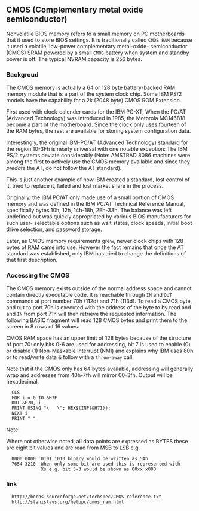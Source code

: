 CMOS (Complementary metal oxide semiconductor)
----------------------------------------------------

  Nonvolatile BIOS memory refers to a small memory on PC motherboards that
  it used to store BIOS settings. It is traditionally called `CMOS RAM`
  because it used a volatile, low-power complementary metal-oxide-
  semiconductor (CMOS) SRAM powered by a small `CMOS` battery when system
  and standby power is off. The typical NVRAM capacity is 256 bytes.

### Backgroud

  The CMOS memory is actually a 64 or 128 byte battery-backed RAM memory
  module that is a part of the system clock chip. Some IBM PS/2 models
  have the capability for a 2k (2048 byte) CMOS ROM Extension.

  First used with clock-calender cards for the IBM PC-XT, When the PC/AT
  (Advanced Technology) was introduced in 1985, the Motorola MC146818
  become a part of the motherboard. Since the clock only uses fourteen of
  the RAM bytes, the rest are available for storing system configuration
  data.

  Interestingly, the original IBM-PC/AT (Advanced Technology) standard for
  the region 10-3Fh is nearly universal with one notable exception: The 
  IBM PS/2 systems deviate considerably (Note: AMSTRAD 8086 machines were
  among the first to actively use the CMOS memory available and since they
  *predate* the AT, do not follow the AT standard).

  This is just another example of how IBM created a standard, lost control
  of it, tried to replace it, failed and lost market share in the process.

  Originally, the IBM PC/AT only made use of a small portion of CMOS memory
  and was defined in the IBM PC/AT Technical Reference Manual, specifically
  bytes 10h, 12h, 14h-18h, 2Eh-33h. The balance was left undefined but was
  quickly appropriated by various BIOS manufacturers for such user-
  selectable options such as wait states, clock speeds, initial boot drive
  selection, and password storage.

  Later, as CMOS memory requirements grew, newer clock chips with 128 bytes
  of RAM came into use. However the fact remains that once the AT standard
  was established, only IBM has tried to change the definitions of that
  first description.

### Accessing the CMOS

  The CMOS memory exists outside of the normal address space and cannot
  contain directly executable code. It is reachable through `IN` and `OUT`
  commands at port number 70h (112d) and 71h (113d). To read a CMOS byte,
  and `OUT` to port 70h is executed with the address of the byte to by 
  read and and `IN` from port 71h will then retrieve the requested 
  information. The following BASIC fragment will read 128 CMOS bytes and
  print them to the screen in 8 rows of 16 values.

  CMOS RAM space has an upper limit of 128 bytes because of the structure
  of port 70: only bits 0-6 are used for addressing, bit 7 is used to 
  enable (0) or disable (1) Non-Maskable Interrupt (NMI) and explains why
  IBM uses 80h or to read/write data & follow with a `throw-away` call.

  Note that if the CMOS only has 64 bytes available, addressing will 
  generally wrap and addresses from 40h-7fh will mirror 00-3fh. Output
  will be hexadecimal.

  ```
    CLS
    FOR i = 0 TO &H7F
    OUT &H70, i
    PRINT USING "\   \"; HEX$(INP(&H71));
    NEXT i
    PRINT " "
  ```

  Note: 
  
  Where not otherwise noted, all data points are expressed as BYTES
  these are eight bit values and are read from MSB to LSB e.g.
  
  ```
    0000 0000  0101 1010 binary would be written as 5Ah
    7654 3210  When only some bit are used this is represented with
               Xs e.g. bit 5-3 would be shown as 00xx x000
  ```

### link

  ```
    http://bochs.sourceforge.net/techspec/CMOS-reference.txt
    http://stanislavs.org/helppc/cmos_ram.html

  ```
